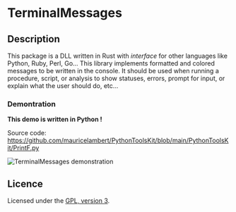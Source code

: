 # TerminalMessages

## Description

This package is a DLL written in Rust with *interface* for other languages like Python, Ruby, Perl, Go... This library implements formatted and colored messages to be written in the console. It should be used when running a procedure, script, or analysis to show statuses, errors, prompt for input, or explain what the user should do, etc...

### Demontration

**This demo is written in Python !**

Source code: https://github.com/mauricelambert/PythonToolsKit/blob/main/PythonToolsKit/PrintF.py

![TerminalMessages demonstration](https://mauricelambert.github.io/info/python/code/PythonToolsKit/PrintF_demo.png "TerminalMessages demonstration")

## Licence

Licensed under the [GPL, version 3](https://www.gnu.org/licenses/).
